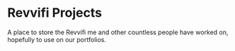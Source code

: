 # Revvifi Projects
A place to store the Revvifi me and other countless people have worked on, hopefully to use on our portfolios.

